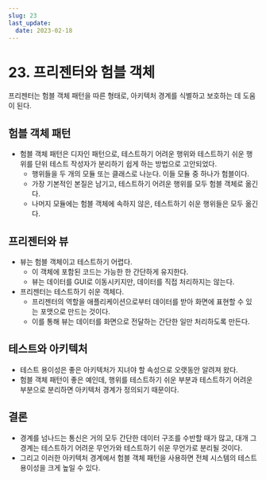 ```yaml
---
slug: 23
last_update:
  date: 2023-02-18
---
```


# 23. 프리젠터와 험블 객체

프리젠터는 험블 객체 패턴을 따른 형태로, 아키텍처 경계를 식별하고 보호하는 데 도움이 된다.

## **험블 객체 패턴**

- 험블 객체 패턴은 디자인 패턴으로, 테스트하기 어려운 행위와 테스트하기 쉬운 행위를 단위 테스트 작성자가 분리하기 쉽게 하는 방법으로 고안되었다.
  - 행위들을 두 개의 모듈 또는 클래스로 나눈다. 이들 모듈 중 하나가 험블이다.
  - 가장 기본적인 본질은 남기고, 테스트하기 어려운 행위를 모두 험블 객체로 옮긴다.
  - 나머지 모듈에는 험블 객체에 속하지 않은, 테스트하기 쉬운 행위들은 모두 옮긴다.

## **프리젠터와 뷰**

- 뷰는 험블 객체이고 테스트하기 어렵다.
  - 이 객체에 포함된 코드는 가능한 한 간단하게 유지한다.
  - 뷰는 데이터를 GUI로 이동시키지만, 데이터를 직접 처리하지는 않는다.
- 프리젠터는 테스트하기 쉬운 객체다.
  - 프리젠터의 역할을 애플리케이션으로부터 데이터를 받아 화면에 표현할 수 있는 포맷으로 만드는 것이다.
  - 이를 통해 뷰는 데이터를 화면으로 전달하는 간단한 일만 처리하도록 만든다.

## **테스트와 아키텍처**

- 테스트 용이성은 좋은 아키텍처가 지녀야 할 속성으로 오랫동안 알려져 왔다.
- 험블 객체 패턴이 좋은 예인데, 행위를 테스트하기 쉬운 부분과 테스트하기 어려운 부분으로 분리하면 아키텍처 경계가 정의되기 때문이다.

## **결론**

- 경계를 넘나드는 통신은 거의 모두 간단한 데이터 구조를 수반할 때가 많고, 대개 그 경계는 테스트하기 어려운 무언가와 테스트하기 쉬운 무언가로 분리될 것이다.
- 그리고 이러한 아키텍처 경계에서 험블 객체 패턴을 사용하면 전체 시스템의 테스트 용이성을 크게 높일 수 있다.
